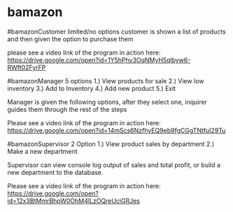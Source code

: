 # bamazon

#bamazonCustomer
limited/no options
customer is shown a list of products and then given the option to purchase them

please see a video link of the program in action here: https://drive.google.com/open?id=1Y5hPhv3OqNMyH5qlbyw6-RWft02FyrFP

#bamazonManager
5 options 
1.) View products for sale
2.) View low inventory
3.) Add to Inventory
4.) Add new product
5.) Exit

Manager is given the following options, after they select one, inquirer guides them through the rest of the steps

Please see a video link of the program in action here: https://drive.google.com/open?id=14mScs6NzfhyEQ9eb9fgCGgTNtfuI29Tu

#bamazonSupervisor
2 Option
1.) View product sales by department
2.) Make a new department

Supervisor can view console log output of sales and total profit, or build a new department to the database.

Please see a video link of the program in action here: https://drive.google.com/open?id=12x3BtMmrBhpW0OhM4lLzOQreUciGRJes
